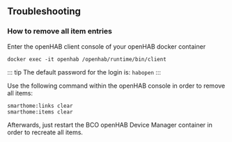 ## Troubleshooting

### How to remove all item entries

Enter the openHAB client console of your openHAB docker container
```
docker exec -it openhab /openhab/runtime/bin/client
```
::: tip
The default password for the login is: `habopen`
:::

Use the following command within the openHAB console in order to remove all items: 
```
smarthome:links clear
smarthome:items clear
```
Afterwards, just restart the BCO openHAB Device Manager container in order to recreate all items.